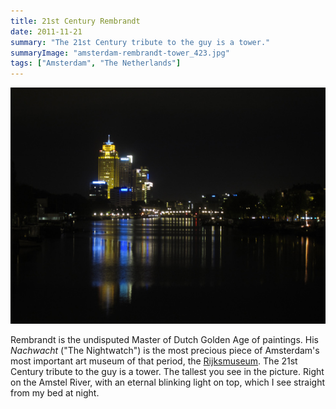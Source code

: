 ```yaml
---
title: 21st Century Rembrandt
date: 2011-11-21
summary: "The 21st Century tribute to the guy is a tower."
summaryImage: "amsterdam-rembrandt-tower_423.jpg"
tags: ["Amsterdam", "The Netherlands"]
---
```


![](amsterdam-rembrandt-tower_423.jpg)

Rembrandt is the undisputed Master of Dutch Golden Age of paintings. His _Nachwacht_ ("The Nightwatch") is the most precious piece of Amsterdam's most important art museum of that period, the [Rijksmuseum](http://www.rijksmuseum.nl/). The 21st Century tribute to the guy is a tower. The tallest you see in the picture. Right on the Amstel River, with an eternal blinking light on top, which I see straight from my bed at night.